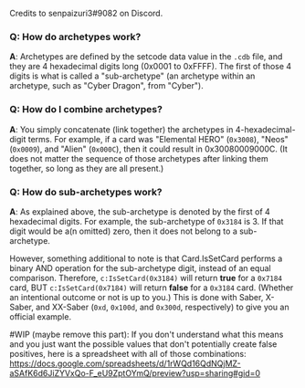 
Credits to senpaizuri3#9082 on Discord.

### Q: How do archetypes work?

**A**: Archetypes are defined by the setcode data value in the `.cdb` file, and they are 4 hexadecimal digits long (0x0001 to 0xFFFF). The first of those 4 digits is what is called a "sub-archetype" (an archetype within an archetype, such as "Cyber Dragon", from "Cyber").

### Q: How do I combine archetypes?
**A**: You simply concatenate (link together) the archetypes in 4-hexadecimal-digit terms. For example, if a card was "Elemental HERO" (`0x3008`), "Neos" (`0x0009`), and "Alien" (`0x000C`), then it could result in 0x30080009000C. (It does not matter the sequence of those archetypes after linking them together, so long as they are all present.)

### Q: How do sub-archetypes work?
**A**: As explained above, the sub-archetype is denoted by the first of 4 hexadecimal digits. For example, the sub-archetype of `0x3184` is 3. If that digit would be a(n omitted) zero, then it does not belong to a sub-archetype.

However, something additional to note is that Card.IsSetCard performs a binary AND operation for the sub-archetype digit, instead of an equal comparison. Therefore, `c:IsSetCard(0x3184)` will return **true** for a `0x7184` card, BUT `c:IsSetCard(0x7184)` will return **false** for a `0x3184` card. (Whether an intentional outcome or not is up to you.) This is done with Saber, X-Saber, and XX-Saber (`0xd`, `0x100d`, and `0x300d`, respectively) to give you an official example.


#WIP (maybe remove this part):
If you don't understand what this means and you just want the possible values that don't potentially create false positives, here is a spreadsheet with all of those combinations:
https://docs.google.com/spreadsheets/d/1rWQd16QdNQjMZ-aSAfK6d6JiZYVxQo-F_eU9ZptOYmQ/preview?usp=sharing#gid=0
